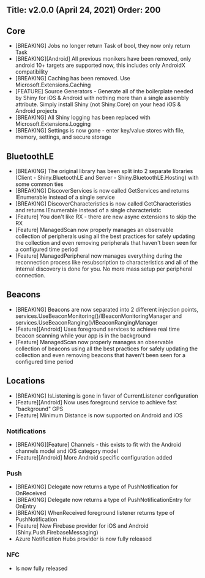 Title: v2.0.0 (April 24, 2021)
Order: 200
---

## Core
* [BREAKING] Jobs no longer return Task of bool, they now only return Task
* [BREAKING][Android] All previous monikers have been removed, only android 10+ targets are supported now, this includes only AndroidX compatibility
* [BREAKING] Caching has been removed.  Use Microsoft.Extensions.Caching
* [FEATURE] Source Generators - Generate all of the boilerplate needed by Shiny for iOS & Android with nothing more than a single assembly attribute. Simply install Shiny (not Shiny.Core) on your head iOS & Android projects
* [BREAKING] All Shiny logging has been replaced with Microsoft.Extensions.Logging
* [BREAKING] Settings is now gone - enter key/value stores with file, memory, settings, and secure storage

## BluetoothLE
* [BREAKING] The original library has been split into 2 separate libraries (Client - Shiny.BluetoothLE and Server - Shiny.BluetoothLE.Hosting) with some common ties
* [BREAKING] DiscoverServices is now called GetServices and returns IEnumerable instead of a single service
* [BREAKING] DiscoverCharacteristics is now called GetCharacteristics and returns IEnumerable instead of a single characteristic
* [Feature] You don't like RX - there are new async extensions to skip the RX
* [Feature] ManagedScan now properly manages an observable collection of peripherals using all the best practices for safely updating the collection and even removing peripherals that haven't been seen for a configured time period
* [Feature] ManagedPeripheral now manages everything during the reconnection process like resubscription to characteristics and all of the internal discovery is done for you.  No more mass setup per peripheral connection.

## Beacons
* [BREAKING] Beacons are now separated into 2 different injection points, services.UseBeaconMonitoring()/IBeaconMonitoringManager and services.UseBeaconRanging()/IBeaconRangingManager
* [Feature][Android] Uses foreground services to achieve real time beacon scanning while your app is in the background
* [Feature] ManagedScan now properly manages an observable collection of beacons using all the best practices for safely updating the collection and even removing beacons that haven't been seen for a configured time period 

## Locations
* [BREAKING] IsListening is gone in favor of CurrentListener configuration
* [Feature][Android] Now uses foreground service to achieve fast "background" GPS
* [Feature] Minimum Distance is now supported on Android and iOS

### Notifications
* [BREAKING][Feature] Channels - this exists to fit with the Android channels model and iOS category model
* [Feature][Android] More Android specific configuration added

### Push
* [BREAKING] Delegate now returns a type of PushNotification for OnReceived
* [BREAKING] Delegate now returns a type of PushNotificationEntry for OnEntry
* [BREAKING] WhenReceived foreground listener returns type of PushNotification
* [Feature] New Firebase provider for iOS and Android (Shiny.Push.FirebaseMessaging)
* Azure Notification Hubs provider is now fully released

### NFC
* Is now fully released